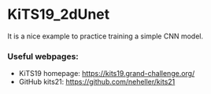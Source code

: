 # KiTS19_2dUnet
It is a nice example to practice training a simple CNN model.

### Useful webpages:

* KiTS19 homepage: https://kits19.grand-challenge.org/
* GitHub kits21: https://github.com/neheller/kits21
